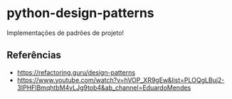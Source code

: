 # python-design-patterns
Implementações de padrões de projeto!

## Referências
- https://refactoring.guru/design-patterns
- https://www.youtube.com/watch?v=hVOP_XR9gEw&list=PLOQgLBuj2-3IPHFlBmqhtbM4vLJg9tob4&ab_channel=EduardoMendes
